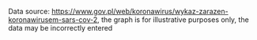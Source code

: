 Data source: https://www.gov.pl/web/koronawirus/wykaz-zarazen-koronawirusem-sars-cov-2, the graph is for illustrative purposes only, the data may be incorrectly entered
